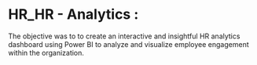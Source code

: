 # HR_HR - Analytics : 
The objective was to to create an interactive and insightful HR analytics dashboard using Power BI to analyze and visualize employee engagement within the organization.

